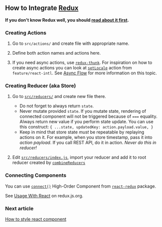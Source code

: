 ## How to Integrate [Redux](http://redux.js.org/index.html)

**If you don't know Redux well, you should [read about it first](http://redux.js.org/docs/basics/index.html).**


### Creating Actions

 1. Go to `src/actions/` and create file with appropriate name.

 2. Define both action names and actions here.

 3. If you need async actions, use [`redux-thunk`](https://github.com/gaearon/redux-thunk#readme).
    For inspiration on how to create async actions you can look at
    [`setLocale`](https://github.com/kriasoft/react-starter-kit/blob/feature/react-intl/src/actions/intl.js)
    action from `feature/react-intl`.
    See [Async Flow](http://redux.js.org/docs/advanced/AsyncFlow.html) for more information on this
    topic.


### Creating Reducer (aka Store)

 1. Go to [`src/reducers/`](https://github.com/kriasoft/react-starter-kit/tree/feature/redux/src/reducers) and create new file there.

    - Do not forget to always return `state`.
    - Never mutate provided `state`.
      If you mutate state, rendering of connected component will not be triggered because of `===` equality.
      Always return new value if you perform state update.
      You can use this construct: `{ ...state, updatedKey: action.payload.value, }`
    - Keep in mind that store state *must* be repeatable by replaying actions on it.
      For example, when you store timestamp, pass it into *action payload*.
      If you call REST API, do it in action. *Never do this in reducer!*

 2. Edit [`src/reducers/index.js`](https://github.com/kriasoft/react-starter-kit/tree/feature/redux/src/reducers/index.js), import your reducer and add it to root reducer created by
 [`combineReducers`](http://redux.js.org/docs/api/combineReducers.html)


### Connecting Components

You can use [`connect()`](https://github.com/reactjs/react-redux/blob/master/docs/api.md#connectmapstatetoprops-mapdispatchtoprops-mergeprops-options) High-Order Component from [`react-redux`](https://github.com/reactjs/react-redux#readme) package.

See [Usage With React](http://redux.js.org/docs/basics/UsageWithReact.html) on redux.js.org.


### Next article

[How to style react component](how-to-style-react-component.md)
